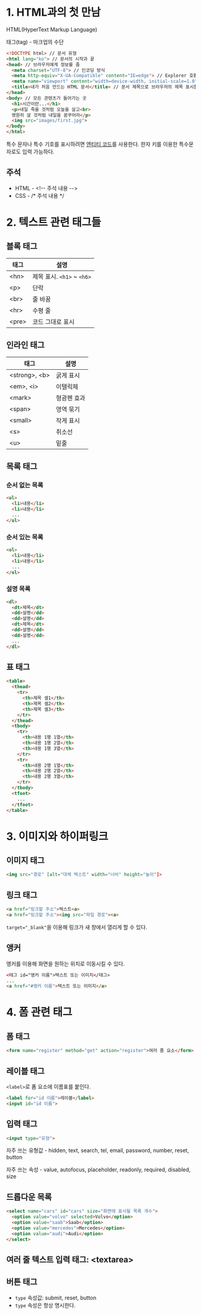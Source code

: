 # 1. HTML과의 첫 만남
HTML(HyperText Markup Language)

태그(tag) - 마크업의 수단
```html
<!DOCTYPE html> // 문서 유형
<html lang="ko"> // 문서의 시작과 끝
<head> // 브라우저에게 정보를 줌
  <meta charset="UTF-8"> // 인코딩 방식
  <meta http-equiv="X-UA-Compatible" content="IE=edge"> // Explorer 호환
  <meta name="viewport" content="width=device-width, initial-scale=1.0"> // 모바일 기기 호환
  <title>내가 처음 만드는 HTML 문서</title> // 문서 제목으로 브라우저의 제목 표시줄과 즐겨찾기의 이름이 된다. 텍스트로만 구성되어야 하며 길고 서술적이어야 한다.
</head>
<body> // 모든 콘텐츠가 들어가는 곳
  <h1>시간이란...</h1>
  <p>내일 죽을 것처럼 오늘을 살고<br>
  영원히 살 것처럼 내일을 꿈꾸어라</p>
  <img src="images/first.jpg">
</body>
</html>
```
특수 문자나 특수 기호를 표시하려면 [엔티티 코드](https://dev.w3.org/html5/html-author/charref)를 사용한다. 한자 키를 이용한 특수문자로도 입력 가능하다.

## 주석

- HTML - \<!-- 주석 내용 -->
- CSS - /* 주석 내용 */

# 2. 텍스트 관련 태그들
## 블록 태그

|태그|설명|
|---|---|
|\<h*n*>|제목 표시. `<h1>` ~ `<h6>`|
|\<p>|단락|
|\<br>|줄 바꿈|
|\<hr>|수평 줄|
|\<pre>|코드 그대로 표시|

## 인라인 태그

|태그|설명|
|---|---|
|\<strong>, \<b>|굵게 표시|
|\<em>, \<i>|이탤릭체|
|\<mark>|형광펜 효과|
|\<span>|영역 묶기|
|\<small>|작게 표시|
|\<s>|취소선|
|\<u>|밑줄|

## 목록 태그
### 순서 없는 목록
```html
<ul>
  <li>내용</li>
  <li>내용</li>
  ...
</ul>
```
### 순서 있는 목록
```html
<ol>
  <li>내용</li>
  <li>내용</li>
  ...
</ol>
```
### 설명 목록
```html
<dl>
  <dt>제목</dt>
  <dd>설명</dd>
  <dd>설명</dd>
  <dt>제목</dt>
  <dd>설명</dd>
  <dd>설명</dd>
  ...
</dl>
```

## 표 태그
```html
<table>
  <thead>
    <tr>
      <th>제목 셀1</th>
      <th>제목 셀2</th>
      <th>제목 셀3</th>
    </tr>
  </thead>
  <tbody>
    <tr>
      <th>내용 1행 1열</th>
      <th>내용 1행 2열</th>
      <th>내용 1행 3열</th>
    </tr>
    <tr>
      <th>내용 2행 1열</th>
      <th>내용 2행 2열</th>
      <th>내용 2행 3열</th>
    </tr>
  </tbody>
  <tfoot>
    ...
  </tfoot>
</table>
```

# 3. 이미지와 하이퍼링크
## 이미지 태그
```html
<img src="경로" [alt="대체 텍스트" width="너비" height="높이"]>
```

## 링크 태그
```html
<a href="링크할 주소">텍스트<a>
<a href="링크할 주소"><img src="파일 경로"><a>
```
`target="_blank"`을 이용해 링크가 새 창에서 열리게 할 수 있다.

## 앵커
앵커를 이용해 화면을 원하는 위치로 이동시킬 수 있다.
```html
<태그 id="앵커 이름">텍스트 또는 이미지</태그>
...
<a href="#앵커 이름">텍스트 또는 이미지</a>
```

# 4. 폼 관련 태그
## 폼 태그
```html
<form name="register" method="get" action="register">여러 폼 요소</form>
```

## 레이블 태그
`<label>`로 폼 요소에 이름표를 붙인다.
```html
<label for="id 이름">레이블</label>
<input id="id 이름">
```

## 입력 태그
```html
<input type="유형">
```
자주 쓰는 유형값 - hidden, text, search, tel, email, password, number, reset, button

자주 쓰는 속성 - value, autofocus, placeholder, readonly, required, disabled, size

## 드롭다운 목록
```html
<select name="cars" id="cars" size="화면에 표시될 목록 개수">  
  <option value="volvo" selected>Volvo</option>  
  <option value="saab">Saab</option>  
  <option value="mercedes">Mercedes</option>  
  <option value="audi">Audi</option>  
</select>
```

## 여러 줄 텍스트 입력 태그: \<textarea>

## 버튼 태그
- `type` 속성값: submit, reset, button
- `type` 속성은 항상 명시한다.
